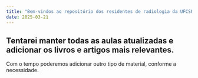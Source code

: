 ```yaml
---
title: "Bem-vindos ao repositório dos residentes de radiologia da UFCSPA/SCPA"
date: 2025-03-21
---
```

Tentarei manter todas as aulas atualizadas e adicionar os livros e artigos mais relevantes.
---
Com o tempo poderemos adicionar outro tipo de material, conforme a necessidade.
